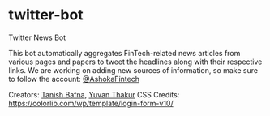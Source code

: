# twitter-bot
Twitter News Bot

This bot automatically aggregates FinTech-related news articles from various pages and papers to tweet the headlines along with their respective links. We are working on adding new sources of information, so make sure to follow the account: [@AshokaFintech](https://twitter.com/AshokaFintech)

Creators: [Tanish Bafna](https://github.com/tanishbafna), [Yuvan Thakur](https://github.com/yuvanthakur)
CSS Credits: https://colorlib.com/wp/template/login-form-v10/
